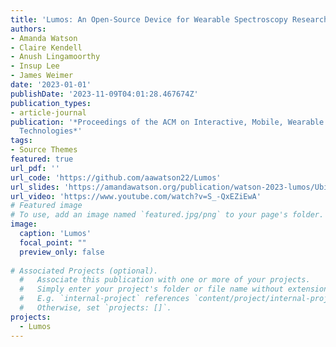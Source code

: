 ```yaml
---
title: 'Lumos: An Open-Source Device for Wearable Spectroscopy Research'
authors:
- Amanda Watson
- Claire Kendell
- Anush Lingamoorthy
- Insup Lee
- James Weimer
date: '2023-01-01'
publishDate: '2023-11-09T04:01:28.467674Z'
publication_types:
- article-journal
publication: '*Proceedings of the ACM on Interactive, Mobile, Wearable and Ubiquitous
  Technologies*'
tags:
- Source Themes
featured: true
url_pdf: ''
url_code: 'https://github.com/aawatson22/Lumos'
url_slides: 'https://amandawatson.org/publication/watson-2023-lumos/Ubicomp 2024 Pres.pdf'
url_video: 'https://www.youtube.com/watch?v=S_-QxEZiEwA'
# Featured image
# To use, add an image named `featured.jpg/png` to your page's folder. 
image:
  caption: 'Lumos'
  focal_point: ""
  preview_only: false
  
# Associated Projects (optional).
  #   Associate this publication with one or more of your projects.
  #   Simply enter your project's folder or file name without extension.
  #   E.g. `internal-project` references `content/project/internal-project/index.md`.
  #   Otherwise, set `projects: []`.
projects:
  - Lumos
---
```

